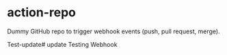 # action-repo
Dummy GitHub repo to trigger webhook events (push, pull request, merge).

Test-update# update
Testing Webhook
